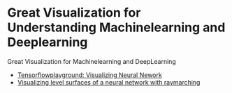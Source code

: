 # Great Visualization for Understanding Machinelearning and Deeplearning
Great Visualization for Machinelearning and DeepLearning
* [Tensorflowplayground: Visualizing Neural Nework](http://playground.tensorflow.org/#activation=tanh&batchSize=10&dataset=circle&regDataset=reg-plane&learningRate=0.03&regularizationRate=0&noise=0&networkShape=4,2&seed=0.33015&showTestData=false&discretize=false&percTrainData=50&x=true&y=true&xTimesY=false&xSquared=false&ySquared=false&cosX=false&sinX=false&cosY=false&sinY=false&collectStats=false&problem=classification&initZero=false&hideText=false)
* [Visualizing level surfaces of a neural network with raymarching ](https://arogozhnikov.github.io/3d_nn/)

